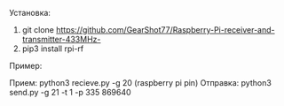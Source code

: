 Установка:
1. git clone https://github.com/GearShot77/Raspberry-Pi-receiver-and-transmitter-433MHz-
2. pip3 install rpi-rf

Пример:

Прием:
 python3 recieve.py -g 20 (raspberry pi pin)
Отправка:
 python3 send.py -g 21 -t 1 -p 335 869640
